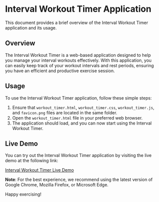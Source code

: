 # Interval Workout Timer Application

This document provides a brief overview of the Interval Workout Timer application and its usage.

## Overview

The Interval Workout Timer is a web-based application designed to help you manage your interval workouts effectively. With this application, you can easily keep track of your workout intervals and rest periods, ensuring you have an efficient and productive exercise session.

## Usage

To use the Interval Workout Timer application, follow these simple steps:

1. Ensure that `workout_timer.html`, `workout_timer.css`, `workout_timer.js`, and `favicon.png` files are located in the same folder.
2. Open the `workout_timer.html` file in your preferred web browser.
3. The application should load, and you can now start using the Interval Workout Timer.

## Live Demo

You can try out the Interval Workout Timer application by visiting the live demo at the following link:

[Interval Workout Timer Live Demo](https://www.codefreelance.net/workout_timer.html)

**Note**: For the best experience, we recommend using the latest version of Google Chrome, Mozilla Firefox, or Microsoft Edge.

Happy exercising!

